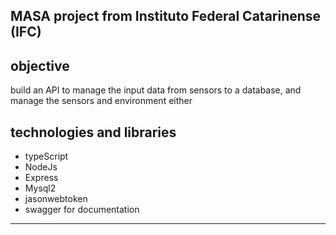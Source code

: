 MASA project from Instituto Federal Catarinense (IFC)
---
## objective 
build an API to manage the input data from sensors to a database, and manage the sensors and environment either

## technologies and libraries
- typeScript
- NodeJs
- Express 
- Mysql2 
- jasonwebtoken
- swagger for documentation
---
